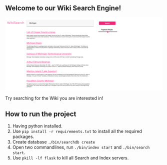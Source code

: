 ## Welcome to our Wiki Search Engine! 

![Alt text](<SearchEngine ScreenShot.png>)

Try searching for the Wiki you are interested in!


## How to run the project

1. Having python installed.
2. Use ```pip install -r requirements.txt``` to install all the required packages.
3. Create database ```./bin/searchdb create```
4. Open two commandlines, run ```./bin/index start``` and ```./bin/search start```.
5. Use ```pkill -lf flask``` to kill all Search and Index servers.